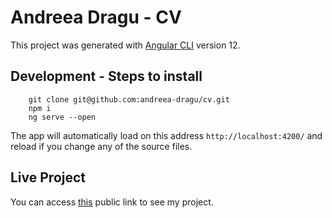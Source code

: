 # Andreea Dragu - CV

This project was generated with [Angular CLI](https://github.com/angular/angular-cli) version 12.

## Development - Steps to install
```
    git clone git@github.com:andreea-dragu/cv.git
    npm i
    ng serve --open
```
The app will automatically load on this address `http://localhost:4200/` and reload if you change any of the source files.

## Live Project
You can access [this](https://andreea-dragu.github.io/cv/) public link to see my project.
